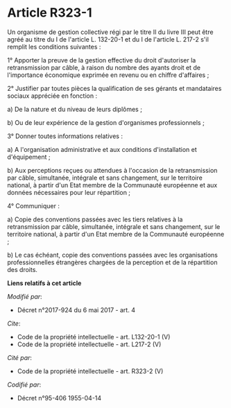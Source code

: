 # Article R323-1

Un organisme de gestion collective régi par le titre II du livre III peut être agréé au titre du I de l'article L. 132-20-1
et du I de l'article L. 217-2 s'il remplit les conditions suivantes : 

1° Apporter la preuve de la gestion effective du droit d'autoriser la retransmission par câble, à raison du nombre des ayants
droit et de l'importance économique exprimée en revenu ou en chiffre d'affaires ; 

2° Justifier par toutes pièces la qualification de ses gérants et mandataires sociaux appréciée en fonction : 

a) De la nature et du niveau de leurs diplômes ; 

b) Ou de leur expérience de la gestion d'organismes professionnels ; 

3° Donner toutes informations relatives : 

a) A l'organisation administrative et aux conditions d'installation et d'équipement ; 

b) Aux perceptions reçues ou attendues à l'occasion de la retransmission par câble, simultanée, intégrale et sans changement,
sur le territoire national, à partir d'un Etat membre de la Communauté européenne et aux données nécessaires pour leur
répartition ; 

4° Communiquer : 

a) Copie des conventions passées avec les tiers relatives à la retransmission par câble, simultanée, intégrale et sans
changement, sur le territoire national, à partir d'un Etat membre de la Communauté européenne ; 

b) Le cas échéant, copie des conventions passées avec les organisations professionnelles étrangères chargées de la perception
et de la répartition des droits.

**Liens relatifs à cet article**

_Modifié par_:

  - Décret n°2017-924 du 6 mai 2017 - art. 4

_Cite_:

  - Code de la propriété intellectuelle - art. L132-20-1 (V)
  - Code de la propriété intellectuelle - art. L217-2 (V)

_Cité par_:

  - Code de la propriété intellectuelle - art. R323-2 (V)

_Codifié par_:

  - Décret n°95-406 1955-04-14
